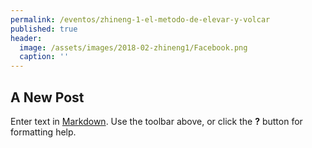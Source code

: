 ```yaml
---
permalink: /eventos/zhineng-1-el-metodo-de-elevar-y-volcar
published: true
header:
  image: /assets/images/2018-02-zhineng1/Facebook.png
  caption: ''
---
```


## A New Post

Enter text in [Markdown](http://daringfireball.net/projects/markdown/). Use the toolbar above, or click the **?** button for formatting help.
